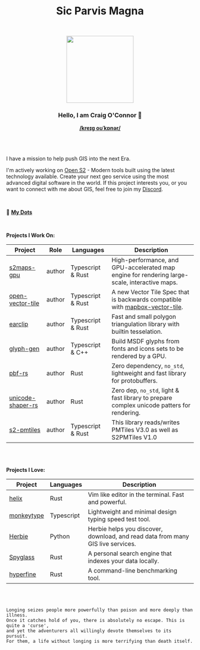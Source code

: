 <div align="center">
  <h1>Sic Parvis Magna</h1>
  </br>

  <img width="180px" src="https://github.com/CraigglesO/CraigglesO/assets/5249140/e101f98e-d8ea-4fd2-941a-a8d0360b5b5b"></img>

  <h3>
    <strong>Hello, I am Craig O'Connor 🤙</strong>
  </h3>
  <strong><a href="http://ipa-reader.xyz/?text=kre%C9%AA%C9%A1%20o%CA%8A%CB%88k%C9%92n%C9%99r">/kreɪɡ oʊˈkɒnər/</a></strong>
</div>

</br>
</br>
</br>

I have a mission to help push GIS into the next Era.

I'm actively working on [Open S2](https://github.com/Open-S2) - Modern tools built using the latest technology available. Create your next geo service using the most advanced digital software in the world. If this project interests you, or you want to connect with me about GIS, feel free to join my [Discord](https://discord.opens2.com).

</br>

💠 **[My Dots](https://github.com/CraigglesO/.config)**

</br>

**Projects I Work On:**

| Project                  | Role   | Languages         | Description                                                                                    |
| ------------------------ | ------ | ----------------- | ---------------------------------------------------------------------------------------------- |
| [s2maps-gpu]             | author | Typescript & Rust | High-performance, and GPU-accelerated map engine for rendering large-scale, interactive maps.  |
| [open-vector-tile]       | author | Typescript & Rust | A new Vector Tile Spec that is backwards compatible with [mapbox-vector-tile].                 |
| [earclip]                | author | Typescript & Rust | Fast and small polygon triangulation library with builtin tesselation.                         |
| [glyph-gen]              | author | Typescript & C++  | Build MSDF glyphs from fonts and icons sets to be rendered by a GPU.                           |
| [pbf-rs]                 | author | Rust              | Zero dependency, `no_std`, lightweight and fast library for protobuffers.                      |
| [unicode-shaper-rs]      | author | Rust              | Zero dep, `no_std`, light & fast library to prepare complex unicode patters for rendering.     |
| [s2-pmtiles]             | author | Typescript & Rust | This library reads/writes PMTiles V3.0 as well as S2PMTiles V1.0                               |

</br>
</br>

**Projects I Love:**

| Project                  | Languages         | Description                                                                     |
| ------------------------ | ----------------- | ------------------------------------------------------------------------------- |
| [helix]                  | Rust              | Vim like editor in the terminal. Fast and powerful.                             |
| [monkeytype]             | Typescript        | Lightweight and minimal design typing speed test tool.                          |
| [Herbie]                 | Python            | Herbie helps you discover, download, and read data from many GIS live services. |
| [Spyglass]               | Rust              | A personal search engine that indexes your data locally.                        |
| [hyperfine]              | Rust              | A command-line benchmarking tool.                                               |

[s2maps-gpu]: https://github.com/Open-S2/s2maps-gpu
[open-vector-tile]: https://github.com/Open-S2/open-vector-tile
[earclip]: https://github.com/Open-S2/earclip
[glyph-gen]: https://github.com/Open-S2/glyph-gen
[pbf-rs]: https://github.com/Open-S2/pbf-rs
[unicode-shaper-rs]: https://github.com/Open-S2/unicode-shaper-rust
[s2-pmtiles]: https://github.com/Open-S2/s2-pmtiles
[mapbox-vector-tile]: https://github.com/mapbox/vector-tile-js

[helix]: https://github.com/helix-editor/helix
[monkeytype]: https://github.com/monkeytypegame/monkeytype
[Herbie]: https://github.com/blaylockbk/Herbie
[Spyglass]: https://github.com/spyglass-search/spyglass
[hyperfine]: https://github.com/sharkdp/hyperfine

</br>
</br>

```
Longing seizes people more powerfully than poison and more deeply than illness.
Once it catches hold of you, there is absolutely no escape. This is quite a 'curse',
and yet the adventurers all willingly devote themselves to its pursuit.
For them, a life without longing is more terrifying than death itself.
```
